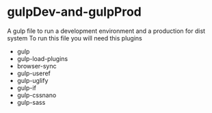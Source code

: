 # gulpDev-and-gulpProd
A gulp file to run a development environment and a production for dist system
To run this file you will need this plugins

- gulp
- gulp-load-plugins
- browser-sync
- gulp-useref
- gulp-uglify
- gulp-if
- gulp-cssnano
- gulp-sass
